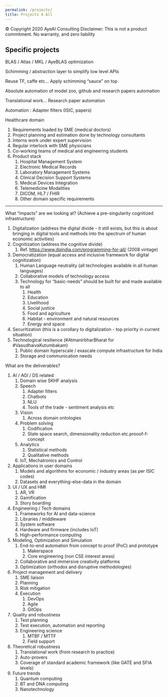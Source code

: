 ```yaml
---
permalink: /projects/
title: Projects 4 All
---
```


﻿© Copyright 2020 AyeAI Consulting
Disclaimer: This is not a product commitment. No warranty, and zero liability


Specific projects
------------------------------


BLAS / Atlas / MKL / AyeBLAS optimization


Schimming / abstraction layer to simplify low level APIs


Reuse TF, caffe etc... Apply schimming “sauce” on top


Absolute automation of model zoo, github and research papers automation


Translational work... Research paper automation


Automation : Adapter filters (ISIC, papers) 


Healthcare domain
1. Requirements loaded by SME (medical doctors)
2. Project planning and estimation done by technology consultants
3. Interns work under expert supervision
4. Regular interlock with SME physicians
5. Co-working teams of medical and engineering students
6. Product stack
   1. Hospital Management System
   2. Electronic Medical Records
   3. Laboratory Management Systems
   4. Clinical Decision Support Systems
   5. Medical Devices Integration
   6. Telemedicine Modalities
   7. DICOM, HL7 / FHIR
   8. Other domain specific requirements






----------------------------------------------------------------------
What “impacts” are we looking at? (Achieve a pre-singularity cognitized infrastructure)
1. Digitalization (address the digital divide - it still exists, but this is about bringing in digital tools and methods into the spectrum of human economic activities) 
2. Cognitization (address the cognitive divide)
   1. Ref. https://www.dqindia.com/programming-for-all/ (2008 vintage)
3. Democratization (equal access and inclusive framework for digital cognitization)
   1. Human Language neutrality (all technologies available in all human languages)
   2. Collaborative models of technology access
   3. Technology for “basic-needs” should be built for and made available to all
      1. Health
      2. Education
      3. Livelihood
      4. Social justice
      5. Food and agriculture
      6. Habitat - environment and natural resources
      7. Energy and space
4. Securitization (this is a corollary to digitalization - top priority in current situation)
5. Technological resilience (#AtmanirbharBharat for #VasudhaivaKutumbakam)
   1. Public domain hyperscale / exascale compute infrastructure for India
   2. Storage and communication needs


What are the deliverables?
1. AI / AGI / DS related
   1. Domain wise SKHF analysis
   2. Speech
      1. Adapter filters
      2. Chatbots
      3. NLU
      4. Tools of the trade - sentiment analysis etc
   3. Vision
      1. Across domain ontologies
   4. Problem solving
      1. Codification
      2. State space search, dimensionality reduction etc.prooof-f-concept
   5. Analytics
      1. Statistical methods
      2. Qualitative methods
   6. IoT, Mechatronics and Control
2. Applications in user domains
   1. Models and algorithms for economic / industry areas (as per ISIC codes)
   2. Datasets and everything-else-data in the domain
3. UI / UX and HMI
   1. AR, VR
   2. Gamification
   3. Story boarding
4. Engineering / Tech domains
   1. Frameworks for AI and data-science
   2. Libraries / middleware
   3. System software
   4. Hardware and firmware (includes IoT)
   5. High-performance computing
5. Modeling, Optimization and Simulation
   1. End-to-end automation from concept to proof (PoC) and prototype
      1. Makerspace
      2. Core engineering (non CSE interest areas)
   2. Collaborative and immersive creativity platforms
   3. Optimization (orthodox and disruptive methodologies)
6. Project management and delivery
   1. SME liaison
   2. Planning
   3. Risk mitigation
   4. Execution
      1. DevOps
      2. Agile
      3. GitOps
7. Quality and robustness
   1. Test planning
   2. Test execution, automation and reporting
   3. Engineering science
      1. MTBF / MTTF
      2. Field support
8. Theoretical robustness
   1. Translational work (from research to practice)
   2. Auto-provers
   3. Coverage of standard academic framework (like GATE and SFIA levels)
9. Future trends
   1. Quantum computing
   2. BT and DNA computing
   3. Nanotechnology
